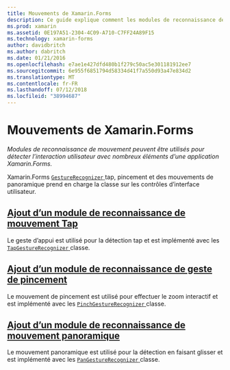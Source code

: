 ```yaml
---
title: Mouvements de Xamarin.Forms
description: Ce guide explique comment les modules de reconnaissance de mouvement Xamarin.Forms peuvent être utilisées pour détecter l’interaction utilisateur avec nombreux éléments d’une application Xamarin.Forms.
ms.prod: xamarin
ms.assetid: 0E197A51-2304-4C09-A710-C7FF24A89F15
ms.technology: xamarin-forms
author: davidbritch
ms.author: dabritch
ms.date: 01/21/2016
ms.openlocfilehash: e7ae1e427dfd480b1f279c50ac5e301181912ee7
ms.sourcegitcommit: 6e955f6851794d58334d41f7a550d93a47e834d2
ms.translationtype: MT
ms.contentlocale: fr-FR
ms.lasthandoff: 07/12/2018
ms.locfileid: "38994687"
---
```

# <a name="xamarinforms-gestures"></a>Mouvements de Xamarin.Forms

_Modules de reconnaissance de mouvement peuvent être utilisés pour détecter l’interaction utilisateur avec nombreux éléments d’une application Xamarin.Forms._

Xamarin.Forms [ `GestureRecognizer` ](xref:Xamarin.Forms.GestureRecognizer) tap, pincement et des mouvements de panoramique prend en charge la classe sur les contrôles d’interface utilisateur.

## <a name="adding-a-tap-gesture-recognizertapmd"></a>[Ajout d’un module de reconnaissance de mouvement Tap](tap.md)

Le geste d’appui est utilisé pour la détection tap et est implémenté avec les [ `TapGestureRecognizer` ](xref:Xamarin.Forms.TapGestureRecognizer) classe.

## <a name="adding-a-pinch-gesture-recognizerpinchmd"></a>[Ajout d’un module de reconnaissance de geste de pincement](pinch.md)

Le mouvement de pincement est utilisé pour effectuer le zoom interactif et est implémenté avec les [ `PinchGestureRecognizer` ](xref:Xamarin.Forms.PinchGestureRecognizer) classe.

## <a name="adding-a-pan-gesture-recognizerpanmd"></a>[Ajout d’un module de reconnaissance de mouvement panoramique](pan.md)

Le mouvement panoramique est utilisé pour la détection en faisant glisser et est implémenté avec les [ `PanGestureRecognizer` ](xref:Xamarin.Forms.PanGestureRecognizer) classe.
